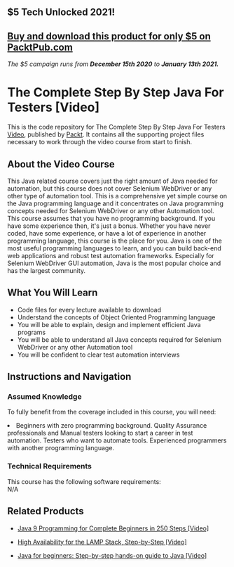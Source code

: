 ## $5 Tech Unlocked 2021!
[Buy and download this product for only $5 on PacktPub.com](https://www.packtpub.com/)
-----
*The $5 campaign         runs from __December 15th 2020__ to __January 13th 2021.__*




# The Complete Step By Step Java For Testers [Video]
This is the code repository for The Complete Step By Step Java For Testers [Video](https://www.packtpub.com/application-development/complete-step-step-java-testers-video), published by [Packt](https://www.packtpub.com/?utm_source=github). It contains all the supporting project files necessary to work through the video course from start to finish.
## About the Video Course
This Java related course covers just the right amount of Java needed for automation, but this course does not cover Selenium WebDriver or any other type of automation tool. This is a comprehensive yet simple course on the Java programming language and it concentrates on Java programming concepts needed for Selenium WebDriver or any other Automation tool. This course assumes that you have no programming background. If you have some experience then, it's just a bonus. Whether you have never coded, have some experience, or have a lot of experience in another programming language, this course is the place for you. Java is one of the most useful programming languages to learn, and you can build back-end web applications and robust test automation frameworks. Especially for Selenium WebDriver GUI automation, Java is the most popular choice and has the largest community.



<H2>What You Will Learn</H2>
<DIV class=book-info-will-learn-text>
<UL>
<LI> Code files for every lecture available to download</li>
<LI>Understand the concepts of Object Oriented Programming language</li>
<LI>You will be able to explain, design and implement efficient Java programs</li>
<LI>You will be able to understand all Java concepts required for Selenium WebDriver or any other Automation tool</li>
<LI>You will be confident to clear test automation interviews</li>
</UL></DIV>

## Instructions and Navigation
### Assumed Knowledge
To fully benefit from the coverage included in this course, you will need:<br/>
<DIV class=book-info-will-learn-text>
<LI> Beginners with zero programming background. Quality Assurance professionals and Manual testers looking to start a career in test automation. Testers who want to automate tools. Experienced programmers with another programming language.	</li>
<DIV>

### Technical Requirements
This course has the following software requirements:<br/>
N/A

## Related Products
* [Java 9 Programming for Complete Beginners in 250 Steps [Video]
](https://www.packtpub.com/all/java-9-programming-complete-beginners-250-steps-video)

* [High Availability for the LAMP Stack, Step-by-Step [Video]
]( https://www.packtpub.com/application-development/high-availability-lamp-stack-step-step-video)

* [Java for beginners: Step-by-step hands-on guide to Java [Video]
]( https://www.packtpub.com/application-development/java-beginners-step-step-hands-guide-java-video)

